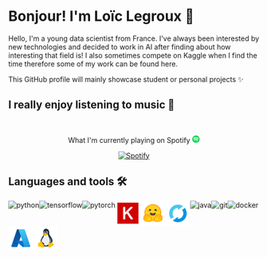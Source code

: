 # Bonjour! I'm Loïc Legroux 👋

Hello, I'm a young data scientist from France. I've always been interested by new technologies and decided to work in AI after finding about how interesting that field is!
I also sometimes compete on Kaggle when I find the time therefore some of my work can be found here.  
  
This GitHub profile will mainly showcase student or personal projects ✨

## I really enjoy listening to music 🎵 

&nbsp;<div align="center">
What I'm currently playing on Spotify <img src="./assets/spotify.svg" width="15">  
  
[![Spotify](https://loiclgrxreadme-git-main-loiclgrxs-projects.vercel.app/api/spotify?background_color=0d1117&border_color=ffffff)](https://open.spotify.com/user/31577jvu3ws3qi5fgtzjqnf6vhdu)
</div>

## Languages and tools 🛠️
<a href="https://www.python.org" target="_blank"> <img align="left" src="https://raw.githubusercontent.com/rahul-jha98/github_readme_icons/main/language_and_tools/square/python/python.svg" alt="python" height="50px"/> </a>
<a href="https://www.tensorflow.org" target="_blank"> <img align="left" src="https://raw.githubusercontent.com/rahul-jha98/github_readme_icons/main/language_and_tools/square/tensorflow/tensorflow.svg" alt="tensorflow" height="50px"/> </a> 
<a href="https://pytorch.org/" target="_blank"> <img align="left" src="https://raw.githubusercontent.com/rahul-jha98/github_readme_icons/main/language_and_tools/square/pytorch/pytorch.svg" alt="pytorch" height="50px"/> </a>
<a href="https://keras.io/" target="_blank"> <img align="left" src="assets/keras.svg" alt="keras" height="50px"/> </a> 
<a href="https://huggingface.co/" target="_blank"> <img align="left" src="assets/huggingface.png" alt="huggingface" height="50px"/> </a> 
<a href="https://mlflow.org/" target="_blank"> <img align="left" src="assets/mlflow.svg" alt="mlflow" height="50px"/> </a> 
<a href="https://www.java.com" target="_blank"> <img align="left" src="https://raw.githubusercontent.com/rahul-jha98/github_readme_icons/main/language_and_tools/square/java/java.svg" alt="java" height ="50px"/> </a>
<a href="https://git-scm.com/" target="_blank"> <img src="https://raw.githubusercontent.com/rahul-jha98/github_readme_icons/main/language_and_tools/square/git-scm/git-scm.svg" align="left" alt="git" height="50px"/> </a>
<a href="https://www.docker.com/" target="_blank"> <img align="left" src="https://raw.githubusercontent.com/rahul-jha98/github_readme_icons/main/language_and_tools/square/docker/docker.svg" alt="docker" height="50px"/> </a> 
<a href="https://azure.microsoft.com/" target="_blank"> <img align="left" src="assets/azure.svg" alt="azure" height="50px"/> </a> 
<a href="https://www.linux.org/" target="_blank"> <img align="left" src="assets/linux.svg" alt="linux" height="50px"/> </a> 
